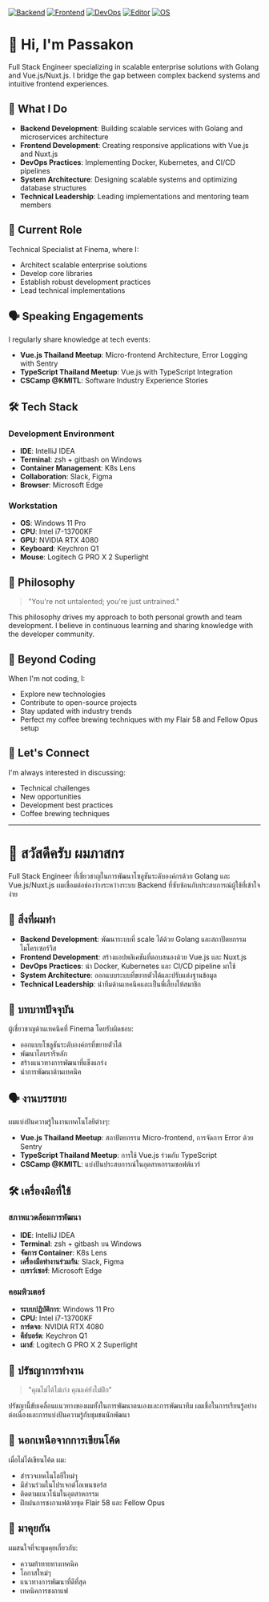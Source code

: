 [![Backend](https://img.shields.io/badge/Backend-Golang-00ADD8?style=flat-square&logo=go&logoColor=white)](#)
[![Frontend](https://img.shields.io/badge/Frontend-Vue.js-4FC08D?style=flat-square&logo=vue.js&logoColor=white)](#)
[![DevOps](https://img.shields.io/badge/DevOps-Kubernetes-326CE5?style=flat-square&logo=kubernetes&logoColor=white)](#)
[![Editor](https://img.shields.io/badge/Editor-IntelliJ_IDEA-000000?style=flat-square&logo=intellij-idea&logoColor=white)](#)
[![OS](https://img.shields.io/badge/OS-Windows_11-0078D4?style=flat-square&logo=windows&logoColor=white)](#)

# 👋 Hi, I'm Passakon

Full Stack Engineer specializing in scalable enterprise solutions with Golang and Vue.js/Nuxt.js. I bridge the gap between complex backend systems and intuitive frontend experiences.

## 🚀 What I Do

- **Backend Development**: Building scalable services with Golang and microservices architecture
- **Frontend Development**: Creating responsive applications with Vue.js and Nuxt.js
- **DevOps Practices**: Implementing Docker, Kubernetes, and CI/CD pipelines
- **System Architecture**: Designing scalable systems and optimizing database structures
- **Technical Leadership**: Leading implementations and mentoring team members

## 🎯 Current Role

Technical Specialist at Finema, where I:
- Architect scalable enterprise solutions
- Develop core libraries
- Establish robust development practices
- Lead technical implementations

## 🗣️ Speaking Engagements

I regularly share knowledge at tech events:
- **Vue.js Thailand Meetup**: Micro-frontend Architecture, Error Logging with Sentry
- **TypeScript Thailand Meetup**: Vue.js with TypeScript Integration
- **CSCamp @KMITL**: Software Industry Experience Stories

## 🛠️ Tech Stack

### Development Environment
- **IDE**: IntelliJ IDEA
- **Terminal**: zsh + gitbash on Windows
- **Container Management**: K8s Lens
- **Collaboration**: Slack, Figma
- **Browser**: Microsoft Edge

### Workstation
- **OS**: Windows 11 Pro
- **CPU**: Intel i7-13700KF
- **GPU**: NVIDIA RTX 4080
- **Keyboard**: Keychron Q1
- **Mouse**: Logitech G PRO X 2 Superlight

## 💭 Philosophy

> "You're not untalented; you're just untrained."

This philosophy drives my approach to both personal growth and team development. I believe in continuous learning and sharing knowledge with the developer community.

## 🌱 Beyond Coding

When I'm not coding, I:
- Explore new technologies
- Contribute to open-source projects
- Stay updated with industry trends
- Perfect my coffee brewing techniques with my Flair 58 and Fellow Opus setup

## 🤝 Let's Connect

I'm always interested in discussing:
- Technical challenges
- New opportunities
- Development best practices
- Coffee brewing techniques

------------------------------------------------------------

# 👋 สวัสดีครับ ผมภาสกร

Full Stack Engineer ที่เชี่ยวชาญในการพัฒนาโซลูชันระดับองค์กรด้วย Golang และ Vue.js/Nuxt.js ผมเชื่อมต่อช่องว่างระหว่างระบบ Backend ที่ซับซ้อนกับประสบการณ์ผู้ใช้ที่เข้าใจง่าย

## 🚀 สิ่งที่ผมทำ

- **Backend Development**: พัฒนาระบบที่ scale ได้ด้วย Golang และสถาปัตยกรรมไมโครเซอร์วิส
- **Frontend Development**: สร้างแอปพลิเคชันที่ตอบสนองด้วย Vue.js และ Nuxt.js
- **DevOps Practices**: นำ Docker, Kubernetes และ CI/CD pipeline มาใช้
- **System Architecture**: ออกแบบระบบที่ขยายตัวได้และปรับแต่งฐานข้อมูล
- **Technical Leadership**: นำทีมด้านเทคนิคและเป็นพี่เลี้ยงให้สมาชิก

## 🎯 บทบาทปัจจุบัน

ผู้เชี่ยวชาญด้านเทคนิคที่ Finema โดยรับผิดชอบ:
- ออกแบบโซลูชันระดับองค์กรที่ขยายตัวได้
- พัฒนาไลบรารีหลัก
- สร้างแนวทางการพัฒนาที่แข็งแกร่ง
- นำการพัฒนาด้านเทคนิค

## 🗣️ งานบรรยาย

ผมแบ่งปันความรู้ในงานเทคโนโลยีต่างๆ:
- **Vue.js Thailand Meetup**: สถาปัตยกรรม Micro-frontend, การจัดการ Error ด้วย Sentry
- **TypeScript Thailand Meetup**: การใช้ Vue.js ร่วมกับ TypeScript
- **CSCamp @KMITL**: แบ่งปันประสบการณ์ในอุตสาหกรรมซอฟต์แวร์

## 🛠️ เครื่องมือที่ใช้

### สภาพแวดล้อมการพัฒนา
- **IDE**: IntelliJ IDEA
- **Terminal**: zsh + gitbash บน Windows
- **จัดการ Container**: K8s Lens
- **เครื่องมือทำงานร่วมกัน**: Slack, Figma
- **เบราว์เซอร์**: Microsoft Edge

### คอมพิวเตอร์
- **ระบบปฏิบัติการ**: Windows 11 Pro
- **CPU**: Intel i7-13700KF
- **การ์ดจอ**: NVIDIA RTX 4080
- **คีย์บอร์ด**: Keychron Q1
- **เมาส์**: Logitech G PRO X 2 Superlight

## 💭 ปรัชญาการทำงาน

> "คุณไม่ได้ไม่เก่ง คุณแค่ยังไม่ฝึก"

ปรัชญานี้ขับเคลื่อนแนวทางของผมทั้งในการพัฒนาตนเองและการพัฒนาทีม ผมเชื่อในการเรียนรู้อย่างต่อเนื่องและการแบ่งปันความรู้กับชุมชนนักพัฒนา

## 🌱 นอกเหนือจากการเขียนโค้ด

เมื่อไม่ได้เขียนโค้ด ผม:
- สำรวจเทคโนโลยีใหม่ๆ
- มีส่วนร่วมในโปรเจกต์โอเพนซอร์ส
- ติดตามแนวโน้มในอุตสาหกรรม
- ฝึกฝนการชงกาแฟด้วยชุด Flair 58 และ Fellow Opus

## 🤝 มาคุยกัน

ผมสนใจที่จะพูดคุยเกี่ยวกับ:
- ความท้าทายทางเทคนิค
- โอกาสใหม่ๆ
- แนวทางการพัฒนาที่ดีที่สุด
- เทคนิคการชงกาแฟ
